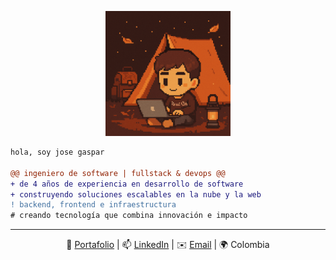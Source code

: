 <p align="center">
  <img src="/imagen.png" alt="avatar" height="200"/>
</p>

```diff
hola, soy jose gaspar

@@ ingeniero de software | fullstack & devops @@
+ de 4 años de experiencia en desarrollo de software
+ construyendo soluciones escalables en la nube y la web
! backend, frontend e infraestructura
# creando tecnología que combina innovación e impacto
```

---
<p align="center"> 🐼 <a href="https://www.devgaspar.me/">Portafolio</a> | 📫 <a href="https://www.linkedin.com/in/devgaspar">LinkedIn</a> | ✉️ <a href="mailto:jgasparlopez29@gmail.com">Email</a> | 🌍 Colombia </p>
